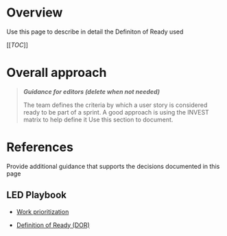# Overview

Use this page to describe in detail the Definiton of Ready used

[[_TOC_]]

# Overall approach

>**_Guidance for editors (delete when not needed)_**
>
>The team defines the criteria by which a user story is considered ready to be part of a sprint. A good approach is using the INVEST matrix to help define it
>Use this section to document.
>

# References

Provide additional guidance that supports the decisions documented in this page

## LED Playbook

* [Work prioritization](https://dev.azure.com/servicesdocs/DevOps/_wiki/wikis/LED%20Playbook/7741/Plan-and-Track?anchor=5.-prioritize-your-work)

* [Definition of Ready (DOR)](https://dev.azure.com/servicesdocs/DevOps/_wiki/wikis/LED%20Playbook/7741/Plan-and-Track?anchor=6.-definition-of-ready-(dor))
